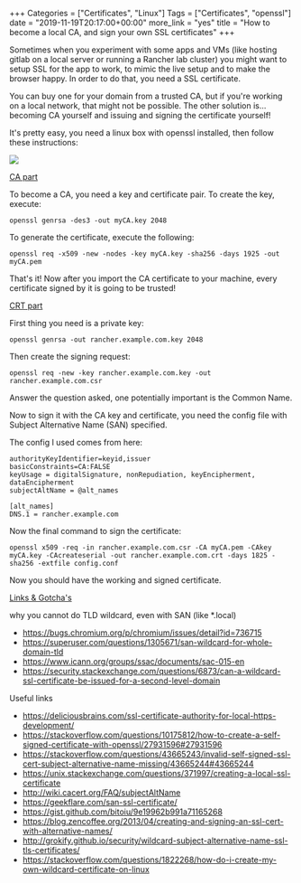 +++
Categories = ["Certificates", "Linux"]
Tags = ["Certificates", "openssl"]
date = "2019-11-19T20:17:00+00:00"
more_link = "yes"
title = "How to become a local CA, and sign your own SSL certificates"
+++

Sometimes when you experiment with some apps and VMs (like hosting gitlab on a local server or running a Rancher lab cluster) you might want to setup SSL for the app to work, to mimic the live setup and to make the browser happy. In order to do that, you need a SSL certificate.

You can buy one for your domain from a trusted CA, but if you're working on a local network, that might not be possible. The other solution is... becoming CA yourself and issuing and signing the certificate yourself!

It's pretty easy, you need a linux box with openssl installed, then follow these instructions:

![](/images/local-ca/ssl.png)

<!--more-->
[CA part](#ca-part)

To become a CA, you need a key and certificate pair. To create the key, execute:

```
openssl genrsa -des3 -out myCA.key 2048
```

To generate the certificate, execute the following:

```
openssl req -x509 -new -nodes -key myCA.key -sha256 -days 1925 -out myCA.pem
```

That's it! Now after you import the CA certificate to your machine, every certificate signed by it is going to be trusted!

[CRT part](#crt-part)

First thing you need is a private key:

```
openssl genrsa -out rancher.example.com.key 2048
```

Then create the signing request:

```
openssl req -new -key rancher.example.com.key -out rancher.example.com.csr
```

Answer the question asked, one potentially important is the Common Name.

Now to sign it with the CA key and certificate, you need the config file with Subject Alternative Name (SAN) specified.

The config I used comes from here:
```
authorityKeyIdentifier=keyid,issuer
basicConstraints=CA:FALSE
keyUsage = digitalSignature, nonRepudiation, keyEncipherment, dataEncipherment
subjectAltName = @alt_names

[alt_names]
DNS.1 = rancher.example.com
```

Now the final command to sign the certificate:
```
openssl x509 -req -in rancher.example.com.csr -CA myCA.pem -CAkey myCA.key -CAcreateserial -out rancher.example.com.crt -days 1825 -sha256 -extfile config.conf
```

Now you should have the working and signed certificate.

[Links & Gotcha's](#link)

why you cannot do TLD wildcard, even with SAN (like *.local)

- https://bugs.chromium.org/p/chromium/issues/detail?id=736715
- https://superuser.com/questions/1305671/san-wildcard-for-whole-domain-tld
- https://www.icann.org/groups/ssac/documents/sac-015-en
- https://security.stackexchange.com/questions/6873/can-a-wildcard-ssl-certificate-be-issued-for-a-second-level-domain

Useful links

- https://deliciousbrains.com/ssl-certificate-authority-for-local-https-development/
- https://stackoverflow.com/questions/10175812/how-to-create-a-self-signed-certificate-with-openssl/27931596#27931596
- https://stackoverflow.com/questions/43665243/invalid-self-signed-ssl-cert-subject-alternative-name-missing/43665244#43665244
- https://unix.stackexchange.com/questions/371997/creating-a-local-ssl-certificate
- http://wiki.cacert.org/FAQ/subjectAltName
- https://geekflare.com/san-ssl-certificate/
- https://gist.github.com/bitoiu/9e19962b991a71165268
- https://blog.zencoffee.org/2013/04/creating-and-signing-an-ssl-cert-with-alternative-names/
- http://grokify.github.io/security/wildcard-subject-alternative-name-ssl-tls-certificates/
- https://stackoverflow.com/questions/1822268/how-do-i-create-my-own-wildcard-certificate-on-linux
